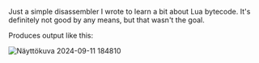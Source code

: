 Just a simple disassembler I wrote to learn a bit about Lua bytecode. It's definitely not good by any means, but that wasn't the goal.

Produces output like this:

![Näyttökuva 2024-09-11 184810](https://github.com/user-attachments/assets/0ab485ed-d850-4dc8-986f-c5b68bf5eda0)

